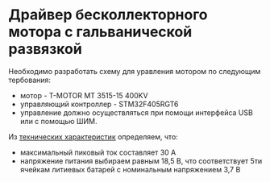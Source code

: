# Драйвер бесколлекторного мотора с гальванической развязкой
Необходимо разработать схему для уравления мотором по следующим тербования:
* мотор - T-MOTOR MT 3515-15 400KV 
* управляющий контроллер - STM32F405RGT6
* управление должно осуществляться при помощи интерфейса USB или с помощью ШИМ.

Из [технических характеристик](http://www.himodel.com/m/electric/T-Motor_MT3515_400KV_Outrunner_Brushless_Motor_for_Multi-copter_3-8S.html) определяем, что:
* максимальный пиковый ток составляет 30 А
* напряжение питания выбираем равным 18,5 В, что соответствует 5ти ячейкам литиевых батарей с номинальным напряжением 3,7 В